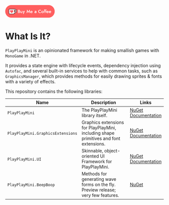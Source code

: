[![Buy Me a Coffee at ko-fi.com](https://raw.githubusercontent.com/BenMakesGames/AssetsForNuGet/main/buymeacoffee.png)](https://ko-fi.com/A0A12KQ16)

# What Is It?

`PlayPlayMini` is an opinionated framework for making smallish games with `MonoGame` in .NET.

It provides a state engine with lifecycle events, dependency injection using `Autofac`, and several built-in services to help with common tasks, such as `GraphicsManager`, which provides methods for easily drawing sprites & fonts with a variety of effects.

This repository contains the following libraries:

| Name | Description | Links |
| --- | --- | --- |
| `PlayPlayMini`                    | The PlayPlayMini library itself.                                                      | [NuGet](https://www.nuget.org/packages/BenMakesGames.PlayPlayMini)<br />[Documentation](BenMakesGames.PlayPlayMini/README.md) |
| `PlayPlayMini.GraphicsExtensions` | Graphics extensions for PlayPlayMini, including shape primitives and font extensions. | [NuGet](https://www.nuget.org/packages/BenMakesGames.PlayPlayMini.GraphicsExtensions)<br />[Documentation](BenMakesGames.PlayPlayMini.GraphicsExtensions/README.md) |
| `PlayPlayMini.UI`                 | Skinnable, object-oriented UI Framework for PlayPlayMini.                             | [NuGet](https://www.nuget.org/packages/BenMakesGames.PlayPlayMini.UI)<br />[Documentation](BenMakesGames.PlayPlayMini.UI/README.md) |
| `PlayPlayMini.BeepBoop`           | Methods for generating wave forms on the fly. Preview release; very few features.     | [NuGet](https://www.nuget.org/packages/BenMakesGames.PlayPlayMini.BeepBoop) |
